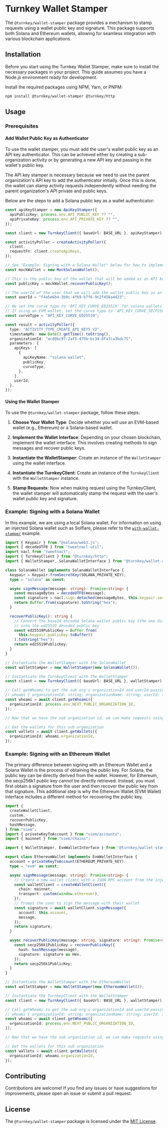 # Turnkey Wallet Stamper

The `@turnkey/wallet-stamper` package provides a mechanism to stamp requests using a wallet public key and signature. This package supports both Solana and Ethereum wallets, allowing for seamless integration with various blockchain applications.

## Installation

Before you start using the Turnkey Wallet Stamper, make sure to install the necessary packages in your project. This guide assumes you have a Node.js environment ready for development.

Install the required packages using NPM, Yarn, or PNPM:

```bash
npm install @turnkey/wallet-stamper @turnkey/http
```

## Usage

### Prerequisites

#### Add Wallet Public Key as Authenticator

To use the wallet stamper, you must add the user's wallet public key as an API key authenticator.
This can be achieved either by creating a sub-organization activity or by generating a new API key and passing in the wallet's public key.

The API key stamper is necessary because we need to use the parent organization's API key to add the authenticator initially.
Once this is done, the wallet can stamp activity requests independently without needing the parent organization's API private and public keys.

Below are the steps to add a Solana public key as a wallet authenticator:

```typescript
const apiKeyStamper = new ApiKeyStamper({
  apiPublicKey: process.env.API_PUBLIC_KEY ?? "",
  apiPrivateKey: process.env.API_PRIVATE_KEY ?? "",
});

const client = new TurnkeyClient({ baseUrl: BASE_URL }, apiKeyStamper);

const activityPoller = createActivityPoller({
  client,
  requestFn: client.createApiKeys,
});

// See "Example: Signing with a Solana Wallet" below for how to implement the SolanaWallet interface
const mockWallet = new MockSolanaWallet();

// This is the public key of the wallet that will be added as an API key and used to stamp future requests
const publicKey = mockWallet.recoverPublicKey();

// The userId of the user that we will add the wallet public key as an authenticator
const userId = "f4a5e6b4-3b9c-4f69-b7f6-9c2f456a4d23";

// We set the curve type to 'API_KEY_CURVE_ED25519' for solana wallets
// If using an EVM wallet, set the curve type to 'API_KEY_CURVE_SECP256K1'
const curveType = "API_KEY_CURVE_ED25519";

const result = activityPoller({
  type: "ACTIVITY_TYPE_CREATE_API_KEYS_V2",
  timestampMs: new Date().getTime().toString(),
  organizationId: "acd0bc97-2af5-475b-bc34-0fa7ca3bdc75",
  parameters: {
    apiKeys: [
      {
        apiKeyName: "solana-wallet",
        publicKey,
        curveType,
      },
    ],
    userId,
  },
});
```

#### Using the Wallet Stamper

To use the `@turnkey/wallet-stamper` package, follow these steps:

1. **Choose Your Wallet Type**: Decide whether you will use an EVM-based wallet (e.g., Ethereum) or a Solana-based wallet.

2. **Implement the Wallet Interface**: Depending on your chosen blockchain, implement the wallet interface. This involves creating methods to sign messages and recover public keys.

3. **Instantiate the WalletStamper**: Create an instance of the `WalletStamper` using the wallet interface.

4. **Instantiate the TurnkeyClient**: Create an instance of the `TurnkeyClient` with the `WalletStamper` instance.

5. **Stamp Requests**: Now when making request using the TurnkeyClient, the wallet stamper will automatically stamp the request with the user's wallet public key and signature.

### Example: Signing with a Solana Wallet

In this example, we are using a local Solana wallet.
For information on using an injected Solana wallet such as Solflare, please refer to the [`with-wallet-stamper`](../../examples/with-wallet-stamper) example.

```typescript
import { Keypair } from "@solana/web3.js";
import { decodeUTF8 } from "tweetnacl-util";
import nacl from "tweetnacl";
import { TurnkeyClient } from "@turnkey/http";
import { WalletStamper, SolanaWalletInterface } from "@turnkey/wallet-stamper";

class SolanaWallet implements SolanaWalletInterface {
  keypair = Keypair.fromSecretKey(SOLANA_PRIVATE_KEY);
  type = "solana" as const;

  async signMessage(message: string): Promise<string> {
    const messageBytes = decodeUTF8(message);
    const signature = nacl.sign.detached(messageBytes, this.keypair.secretKey);
    return Buffer.from(signature).toString("hex");
  }

  recoverPublicKey(): string {
    // Convert the base24 encoded Solana wallet public key (the one displayed in the wallet)
    // into the ed25519 decoded public key
    const ed25519PublicKey = Buffer.from(
      this.keypair.publicKey.toBuffer()
    ).toString("hex");
    return ed25519PublicKey;
  }
}

// Instantiate the WalletStamper with the SolanaWallet
const walletStamper = new WalletStamper(new SolanaWallet());

// Instantiate the TurnkeyClient with the WalletStamper
const client = new TurnkeyClient({ baseUrl: BASE_URL }, walletStamper);

// Call getWhoami to get the sub org's organizationId and userId passing in the parent org id
// whoami { organizationId: string; organizationName: string; userId: string; username: string; }
const whoami = await client.getWhoami({
  organizationId: process.env.NEXT_PUBLIC_ORGANIZATION_ID,
});

// Now that we have the sub organization id, we can make requests using that sub org id

// Get the wallets for this sub organization
const wallets = await client.getWallets({
  organizationId: whoami.organizationId,
});
```

### Example: Signing with an Ethereum Wallet

The primary difference between signing with an Ethereum Wallet and a Solana Wallet is the process of obtaining the public key.
For Solana, the public key can be directly derived from the wallet. However, for Ethereum, the secp256k1 public key cannot be directly retrieved.
Instead, you must first obtain a signature from the user and then recover the public key from that signature.
This additional step is why the Ethereum Wallet (EVM Wallet) interface includes a different method for recovering the public key.

```typescript
import {
  createWalletClient,
  custom,
  recoverPublicKey,
  hashMessage,
} from "viem";
import { privateKeyToAccount } from "viem/accounts";
import { mainnet } from "viem/chains";

import { WalletStamper, EvmWalletInterface } from "@turnkey/wallet-stamper";

export class EthereumWallet implements EvmWalletInterface {
  account = privateKeyToAccount(ETHEREUM_PRIVATE_KEY);
  type = "evm" as const;

  async signMessage(message: string): Promise<string> {
    // Create a new wallet client with a JSON-RPC account from the injected provider
    const walletClient = createWalletClient({
      chain: mainnet,
      transport: custom(window.ethereum!),
    });
    // Prompt the user to sign the message with their wallet
    const signature = await walletClient.signMessage({
      account: this.account,
      message,
    });
    return signature;
  }

  async recoverPublicKey(message: string, signature: string): Promise<string> {
    const secp256k1PublicKey = recoverPublicKey({
      hash: hashMessage(message),
      signature: signature as Hex,
    });
    return secp256k1PublicKey;
  }
}

// Instantiate the WalletStamper with the EthereumWallet
const walletStamper = new WalletStamper(new EthereumWallet());

// Instantiate the TurnkeyClient with the WalletStamper
const client = new TurnkeyClient({ baseUrl: BASE_URL }, walletStamper);

// Call getWhoami to get the sub org's organizationId and userId passing in the parent org id
// whoami { organizationId: string; organizationName: string; userId: string; username: string; }
const whoami = await client.getWhoami({
  organizationId: process.env.NEXT_PUBLIC_ORGANIZATION_ID,
});

// Now that we have the sub organization id, we can make requests using that sub org id

// Get the wallets for this sub organization
const wallets = await client.getWallets({
  organizationId: whoami.organizationId,
});
```

## Contributing

Contributions are welcome! If you find any issues or have suggestions for improvements, please open an issue or submit a pull request.

## License

The `@turnkey/wallet-stamper` package is licensed under the [MIT License](LICENSE).
